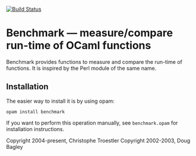[![Build Status](https://travis-ci.org/Chris00/ocaml-benchmark.svg?branch=master)](https://travis-ci.org/Chris00/ocaml-benchmark)

Benchmark — measure/compare run-time of OCaml functions
=======================================================

Benchmark provides functions to measure and compare the run-time of
functions.  It is inspired by the Perl module of the same name.


Installation
------------

The easier way to install it is by using opam:

    opam install benchmark

If you want to perform this operation manually, see `benchmark.opam`
for installation instructions.




Copyright 2004-present, Christophe Troestler
Copyright 2002-2003, Doug Bagley


